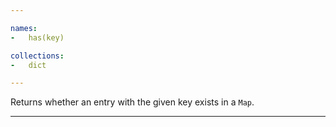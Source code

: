 ```yaml
---

names:
-   has(key)

collections:
-   dict

---
```


Returns whether an entry with the given key exists in a `Map`.

---

